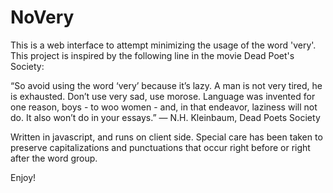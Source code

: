 # NoVery

This is a web interface to attempt minimizing the usage of the word 'very'. This project is inspired by the following line in the movie Dead Poet's Society:

“So avoid using the word ‘very’ because it’s lazy. A man is not very tired, he is exhausted. Don’t use very sad, use morose. Language was invented for one reason, boys - to woo women - and, in that endeavor, laziness will not do. It also won’t do in your essays.” ― N.H. Kleinbaum, Dead Poets Society

Written in javascript, and runs on client side. Special care has been taken to preserve capitalizations and punctuations that occur right before or right after the word group.

Enjoy!
